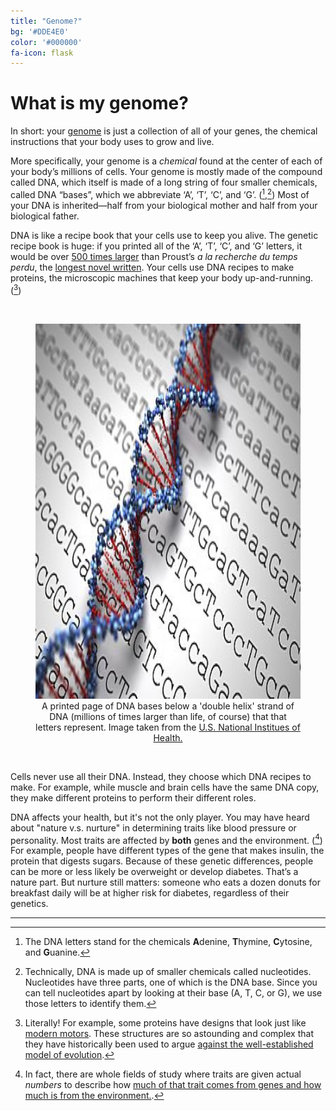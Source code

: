 ```yaml
---
title: "Genome?"
bg: '#DDE4E0'
color: '#000000' 
fa-icon: flask
---
```

# What is my genome?

In short: your [genome](https://www.yourgenome.org/facts/what-is-a-genome) is just a collection of all of your genes, the chemical instructions that your body uses to grow and live.



More specifically, your genome is a *chemical* found at the center of each of your body’s millions of cells.  Your genome is mostly made of the compound called DNA, which itself is made
of a long string of four smaller chemicals, called DNA “bases”, which we abbreviate ‘A’, ‘T’, ‘C’, and ‘G’. ([^1],[^2]) Most of your DNA is inherited—half from your biological mother and half from your biological father.



DNA is like a recipe book that your cells use to keep you alive. The genetic recipe book is huge: if you printed all of the ‘A’, ‘T’, ‘C’, and ‘G’ letters, it would be over [500 times larger](<https://www.veritasgenetics.com/our-thinking/whole-story>) than Proust’s *a la recherche du temps perdu*, the [longest novel written](<https://www.bbc.com/teach/live-lessons/5-fascinating-book-facts/zbrdy9q>). Your cells use DNA recipes to make proteins, the microscopic machines that keep your body up-and-running. ([^3])

<br>

<figure align="center">
  <img src="/img/dna_printed.png" alt="DNA helix on top of printed DNA" width="600" height="600"/>
  <figcaption>A printed page of DNA bases below a  'double helix' strand of DNA (millions of times larger than life, of course) that that letters represent. Image taken from the <a href="https://www.nih.gov/news-events/nih-research-matters/finding-factors-affect-huntingtons-disease-onset">U.S. National Institues of Health.</a></figcaption>
</figure>
<br>



Cells never use all their DNA. Instead, they choose which DNA recipes to make. For example, while muscle and brain cells have the same DNA copy, they make different proteins to perform their different roles.

 

DNA affects your health, but it's not the only player. You may have heard about "nature v.s. nurture" in determining traits like blood pressure or personality. Most traits are affected by **both** genes and the environment. ([^4])  For example, people have different types of the gene that makes insulin, the protein that digests sugars. Because of these genetic differences, people can be more or less likely be overweight or develop diabetes. That’s a nature part. But nurture still matters: someone who eats a dozen donuts for breakfast daily will be at higher risk for diabetes, regardless of their genetics.

 

<hr>




[^1]: The DNA letters stand for the chemicals **A**denine, **T**hymine, **C**ytosine, and **G**uanine.
[^2]: Technically, DNA is made up of smaller chemicals called nucleotides. Nucleotides have three parts, one of which is the DNA base. Since you can tell nucleotides apart by looking at their base (A, T, C, or G), we use those letters to identify them.
[^3]: Literally! For example, some proteins have designs that look just like [modern motors](<https://www.thunderbolts.info/wp/2017/12/15/flagellar-motors-3/>). These structures are so astounding and complex that they have historically been used to argue [against the well-established model of evolution](<https://historynewsnetwork.org/article/129214>).  
[^4]: In fact, there are whole fields of study where traits are given actual *numbers* to describe how [much of that trait comes from genes and how much is from the environment.](<https://www.nature.com/scitable/topicpage/estimating-trait-heritability-46889>).  
